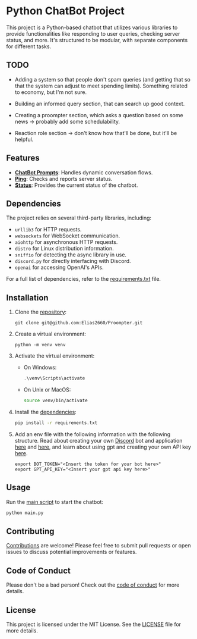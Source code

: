 # Python ChatBot Project

This project is a Python-based chatbot that utilizes various libraries to provide functionalities like responding to user queries, checking server status, and more. It's structured to be modular, with separate components for different tasks.

## TODO

- Adding a system so that people don't spam queries (and getting that so that the system can adjust to meet spending limits). Something related to economy, but I'm not sure.

- Building an informed query section, that can search up good context.

- Creating a proompter section, which asks a question based on some news -> probably add some schedulability.

- Reaction role section -> don't know how that'll be done, but it'll be helpful.

## Features

- **[ChatBot Prompts](cogs/ChatBotPrompts.py)**: Handles dynamic conversation flows.
- **[Ping](cogs/Ping.py)**: Checks and reports server status.
- **[Status](cogs/Status.py)**: Provides the current status of the chatbot.

## Dependencies

The project relies on several third-party libraries, including:

- `urllib3` for HTTP requests.
- `websockets` for WebSocket communication.
- `aiohttp` for asynchronous HTTP requests.
- `distro` for Linux distribution information.
- `sniffio` for detecting the async library in use.
- `discord.py` for directly interfacing with Discord.
- `openai` for accessing OpenAI's APIs.

For a full list of dependencies, refer to the [requirements.txt](requirements.txt) file.

## Installation

1. Clone the [repository](https://github.com/Elias2660/Proompter):

   ```shell
   git clone git@github.com:Elias2660/Proompter.git
   ```

2. Create a virtual environment:

   ```shell
   python -m venv venv
   ```

3. Activate the virtual environment:

   - On Windows:

     ```powershell
     .\venv\Scripts\activate
     ```

   - On Unix or MacOS:

     ```sh
     source venv/bin/activate
     ```

4. Install the [dependencies](requirements.txt):

   ```sh
   pip install -r requirements.txt
   ```

5. Add an env file with the following information with the following structure. Read about creating your own [Discord](https://discord.com/) bot and application [here](https://www.geeksforgeeks.org/discord-bot-in-python/) and [here](https://realpython.com/how-to-make-a-discord-bot-python/), and learn about using gpt and creating your own API key [here](https://platform.openai.com/docs/overview).

   ```env
   export BOT_TOKEN="<Insert the token for your bot here>"
   export GPT_API_KEY="<Insert your gpt api key here>"
   ```

## Usage

Run the [main script](main.py) to start the chatbot:

```sh
python main.py
```

## Contributing

[Contributions](CONTRIBUTING.md) are welcome! Please feel free to submit pull requests or open issues to discuss potential improvements or features.

## Code of Conduct

Please don't be a bad person! Check out the [code of conduct](CODE_OF_CONDUCT.md) for more details.

## License

This project is licensed under the MIT License. See the [LICENSE](LICENSE) file for more details.
